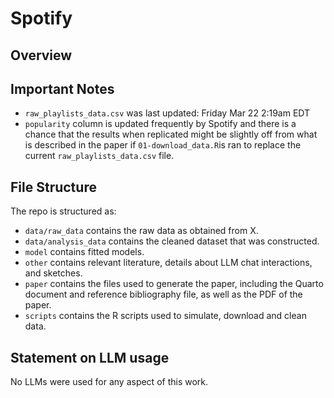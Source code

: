 # Spotify

## Overview

## Important Notes
- `raw_playlists_data.csv` was last updated: Friday Mar 22 2:19am EDT 
- `popularity` column is updated frequently by Spotify and there is a chance that the results 
when replicated might be slightly off from what is described in the paper if `01-download_data.R`is 
ran to replace the current `raw_playlists_data.csv` file.

## File Structure

The repo is structured as:

-   `data/raw_data` contains the raw data as obtained from X.
-   `data/analysis_data` contains the cleaned dataset that was constructed.
-   `model` contains fitted models. 
-   `other` contains relevant literature, details about LLM chat interactions, and sketches.
-   `paper` contains the files used to generate the paper, including the Quarto document and reference bibliography file, as well as the PDF of the paper. 
-   `scripts` contains the R scripts used to simulate, download and clean data.


## Statement on LLM usage

No LLMs were used for any aspect of this work.